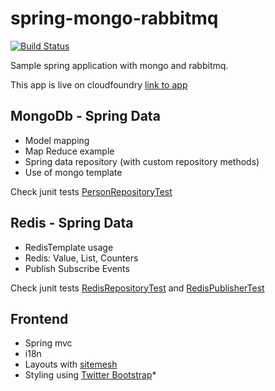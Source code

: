 spring-mongo-rabbitmq
=====================
[![Build Status](https://secure.travis-ci.org/lukasz-kaniowski/spring-mongo-rabbitmq.png)](http://secure.travis-ci.org/lukasz-kaniowski/spring-mongo-rabbitmq)


Sample spring application with mongo and rabbitmq. 

This app is live on cloudfoundry [link to app][2]

## MongoDb - Spring Data

* Model mapping
* Map Reduce example
* Spring data repository (with custom repository methods)
* Use of mongo template

Check junit tests [PersonRepositoryTest][1]

## Redis - Spring Data

* RedisTemplate usage
* Redis: Value, List, Counters
* Publish Subscribe Events

Check junit tests [RedisRepositoryTest][5] and [RedisPublisherTest][6]

## Frontend 

* Spring mvc
* i18n 
* Layouts with [sitemesh][3]
* Styling using [Twitter Bootstrap][4]* 


[1]: ./blob/master/src/test/java/com/lkan/sample/mongo/repository/PersonRepositoryTest.java
[2]: http://ukasz-spring.cloudfoundry.com/
[3]: http://wiki.sitemesh.org/display/sitemesh/Home
[4]: http://twitter.github.com/bootstrap/
[5]: blob/master/src/test/java/com/lkan/sample/redis/RedisRepositoryTest.java
[6]: blob/master/src/test/java/com/lkan/sample/redis/RedisPublisherTest.java

	

